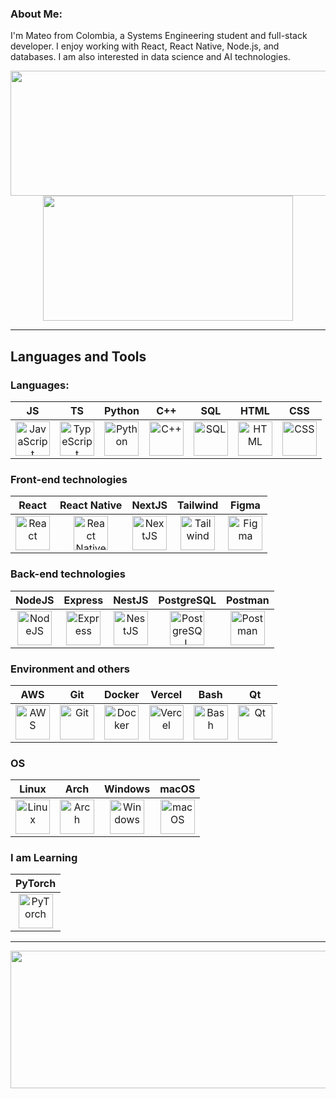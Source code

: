 ### About Me:

I'm Mateo from Colombia, a Systems Engineering student and full-stack developer. I enjoy working with React, React Native, Node.js, and databases. I am also interested in data science and AI technologies.

<p align="center">
  <img width="600" height="200" src="https://github-readme-stats.vercel.app/api?username=MateoMor&show_icons=true&theme=transparent">
  <img width="400" height="200" src="https://github-readme-stats.vercel.app/api/top-langs/?username=MateoMor&size_weight=0.0005&count_weight=0.3&layout=compact&theme=transparent">
</p>

<!-- [![Harlok's WakaTime stats](https://github-readme-stats.vercel.app/api/wakatime?username=MateoMor)](https://github.com/anuraghazra/github-readme-stats) -->

---

## Languages and Tools 
<div>

### Languages:
| JS  | TS | Python | C++ | SQL | HTML | CSS |
|:---:|:---:|:---:|:---:|:---:|:---:|:---:|
| <img src="https://cdn.jsdelivr.net/gh/devicons/devicon@latest/icons/javascript/javascript-original.svg" title="JavaScript" alt="JavaScript" width="55" height="55"/> | <img src="https://cdn.jsdelivr.net/gh/devicons/devicon@latest/icons/typescript/typescript-original.svg" title="TypeScript" alt="TypeScript" width="55" height="55"/> | <img src="https://cdn.jsdelivr.net/gh/devicons/devicon@latest/icons/python/python-original.svg" title="Python" alt="Python" width="55" height="55"/> | <img src="https://cdn.jsdelivr.net/gh/devicons/devicon@latest/icons/cplusplus/cplusplus-original.svg" title="C++" alt="C++" width="55" height="55"/> | <img src="https://cdn.jsdelivr.net/gh/devicons/devicon@latest/icons/azuresqldatabase/azuresqldatabase-original.svg" title="SQL" alt="SQL" width="55" height="55"/> | <img src="https://cdn.jsdelivr.net/gh/devicons/devicon@latest/icons/html5/html5-original.svg" title="HTML" alt="HTML" width="55" height="55"/> | <img src="https://cdn.jsdelivr.net/gh/devicons/devicon@latest/icons/css3/css3-original.svg" title="CSS" alt="CSS" width="55" height="55"/> |

### Front-end technologies

| React | React Native | NextJS | Tailwind | Figma |
|:-----:|:-----------:|:------:|:--------:|:-----:|
| <img src="https://cdn.jsdelivr.net/gh/devicons/devicon@latest/icons/react/react-original.svg" title="React" alt="React" width="55" height="55"/> | <img src="https://cdn.jsdelivr.net/gh/devicons/devicon@latest/icons/react/react-original.svg" title="React Native" alt="React Native" width="55" height="55"/> | <img src="https://cdn.jsdelivr.net/gh/devicons/devicon@latest/icons/nextjs/nextjs-original.svg" title="NextJS" alt="NextJS" width="55" height="55"/> | <img src="https://cdn.jsdelivr.net/gh/devicons/devicon@latest/icons/tailwindcss/tailwindcss-original.svg" title="Tailwind" alt="Tailwind" width="55" height="55"/> | <img src="https://cdn.jsdelivr.net/gh/devicons/devicon@latest/icons/figma/figma-original.svg" title="Figma" alt="Figma" width="55" height="55"/> |

### Back-end technologies

| NodeJS | Express | NestJS | PostgreSQL | Postman |
|:------:|:-------:|:------:|:----------:|:-------:|
| <img src="https://cdn.jsdelivr.net/gh/devicons/devicon@latest/icons/nodejs/nodejs-original.svg" title="NodeJS" alt="NodeJS" width="55" height="55"/> | <img src="https://cdn.jsdelivr.net/gh/devicons/devicon@latest/icons/express/express-original.svg" title="Express" alt="Express" width="55" height="55"/> | <img src="https://cdn.jsdelivr.net/gh/devicons/devicon@latest/icons/nestjs/nestjs-original.svg" title="NestJS" alt="NestJS" width="55" height="55"/> | <img src="https://cdn.jsdelivr.net/gh/devicons/devicon@latest/icons/postgresql/postgresql-original.svg" title="PostgreSQL" alt="PostgreSQL" width="55" height="55"/> | <img src="https://cdn.jsdelivr.net/gh/devicons/devicon@latest/icons/postman/postman-original.svg" title="Postman" alt="Postman" width="55" height="55"/> |

### Environment and others

| AWS | Git | Docker | Vercel | Bash | Qt |
|:---:|:---:|:------:|:------:|:----:|:--:|
| <img src="https://cdn.jsdelivr.net/gh/devicons/devicon@latest/icons/amazonwebservices/amazonwebservices-original-wordmark.svg" title="AWS" alt="AWS" width="55" height="55"/> | <img src="https://cdn.jsdelivr.net/gh/devicons/devicon@latest/icons/git/git-original.svg" title="Git" alt="Git" width="55" height="55"/> | <img src="https://cdn.jsdelivr.net/gh/devicons/devicon@latest/icons/docker/docker-original.svg" title="Docker" alt="Docker" width="55" height="55"/> | <img src="https://cdn.jsdelivr.net/gh/devicons/devicon@latest/icons/vercel/vercel-original-wordmark.svg" title="Vercel" alt="Vercel" width="55" height="55"/> | <img src="https://cdn.jsdelivr.net/gh/devicons/devicon@latest/icons/bash/bash-original.svg" title="Bash" alt="Bash" width="55" height="55"/> | <img src="https://cdn.jsdelivr.net/gh/devicons/devicon@latest/icons/qt/qt-original.svg" title="Qt" alt="Qt" width="55" height="55"/> |


### OS

| Linux | Arch | Windows | macOS |
|:-----:|:----:|:-------:|:-----:|
| <img src="https://cdn.jsdelivr.net/gh/devicons/devicon@latest/icons/linux/linux-original.svg" title="Linux" alt="Linux" width="55" height="55"/> | <img src="https://cdn.jsdelivr.net/gh/devicons/devicon@latest/icons/archlinux/archlinux-original.svg" title="Arch" alt="Arch" width="55" height="55"/> | <img src="https://cdn.jsdelivr.net/gh/devicons/devicon@latest/icons/windows8/windows8-original.svg" title="Windows" alt="Windows" width="55" height="55"/> | <img src="https://cdn.jsdelivr.net/gh/devicons/devicon@latest/icons/apple/apple-original.svg" title="macOS" alt="macOS" width="55" height="55"/> |

### I am Learning

| PyTorch |
|:-------:|
| <img src="https://cdn.jsdelivr.net/gh/devicons/devicon@latest/icons/pytorch/pytorch-original.svg" title="PyTorch" alt="PyTorch" width="55" height="55"/> |


</div>

---

  
<p align="center">
  <img width="800" height="220" src="https://streak-stats.demolab.com?user=MateoMor&theme=transparent&border_radius=5&card_width=800">
</p>


